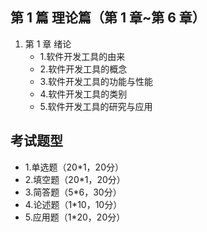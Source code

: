 ## 第 1 篇 理论篇（第 1 章~第 6 章）

1. 第 1 章 绪论
   - 1.软件开发工具的由来
   - 2.软件开发工具的概念
   - 3.软件开发工具的功能与性能
   - 4.软件开发工具的类别
   - 5.软件开发工具的研究与应用

## 考试题型
- 1.单选题（20*1，20分）
- 2.填空题（20*1，20分）
- 3.简答题（5*6，30分）
- 4.论述题（1*10，10分）
- 5.应用题（1*20，20分）